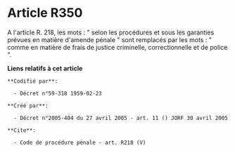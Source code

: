 # Article R350

A l'article R. 218, les mots : " selon les procédures et sous les garanties prévues en matière d'amende pénale " sont
remplacés par les mots : " comme en matière de frais de justice criminelle, correctionnelle et de police ".

**Liens relatifs à cet article**

	**Codifié par**:

	  - Décret n°59-318 1959-02-23

	**Créé par**:

	  - Décret n°2005-404 du 27 avril 2005 - art. 11 () JORF 30 avril 2005

	**Cite**:

	  - Code de procédure pénale - art. R218 (V)
